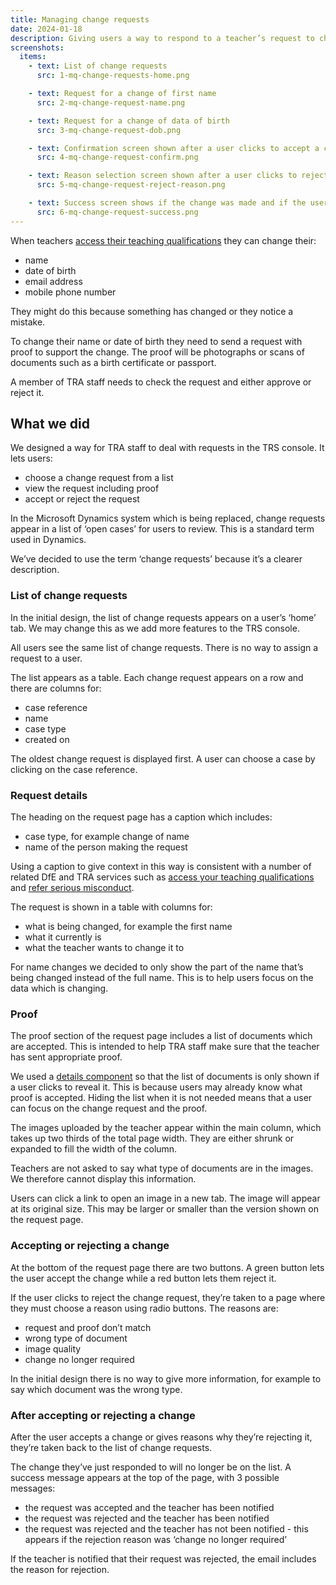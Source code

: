 ```yaml
---
title: Managing change requests
date: 2024-01-18
description: Giving users a way to respond to a teacher’s request to change their name or date of birth in the database.
screenshots:
  items:
    - text: List of change requests
      src: 1-mq-change-requests-home.png

    - text: Request for a change of first name
      src: 2-mq-change-request-name.png

    - text: Request for a change of data of birth
      src: 3-mq-change-request-dob.png

    - text: Confirmation screen shown after a user clicks to accept a change
      src: 4-mq-change-request-confirm.png

    - text: Reason selection screen shown after a user clicks to reject a change
      src: 5-mq-change-request-reject-reason.png

    - text: Success screen shows if the change was made and if the user was notified
      src: 6-mq-change-request-success.png
---
```


When teachers [access their teaching qualifications](/qualifications-service) they can change their:

- name
- date of birth
- email address
- mobile phone number

They might do this because something has changed or they notice a mistake.

To change their name or date of birth they need to send a request with proof to support the change. The proof will be photographs or scans of documents such as a birth certificate or passport.

A member of TRA staff needs to check the request and either approve or reject it.

## What we did

We designed a way for TRA staff to deal with requests in the TRS console. It lets users:

- choose a change request from a list
- view the request including proof
- accept or reject the request

In the Microsoft Dynamics system which is being replaced, change requests appear in a list of ‘open cases’ for users to review. This is a standard term used in Dynamics.

We’ve decided to use the term ‘change requests’ because it’s a clearer description.

### List of change requests

In the initial design, the list of change requests appears on a user’s ‘home’ tab. We may change this as we add more features to the TRS console.

All users see the same list of change requests. There is no way to assign a request to a user.

The list appears as a table. Each change request appears on a row and there are columns for:

- case reference
- name
- case type
- created on

The oldest change request is displayed first. A user can choose a case by clicking on the case reference.

### Request details

The heading on the request page has a caption which includes:

- case type, for example change of name
- name of the person making the request

Using a caption to give context in this way is consistent with a number of related DfE and TRA services such as [access your teaching qualifications](/qualifications-service/qualification-service/) and [refer serious misconduct](https://tra-digital-design-history.herokuapp.com/refer-serious-misconduct-by-a-teacher-in-england/).

The request is shown in a table with columns for:

- what is being changed, for example the first name
- what it currently is
- what the teacher wants to change it to

For name changes we decided to only show the part of the name that’s being changed instead of the full name. This is to help users focus on the data which is changing.

### Proof

The proof section of the request page includes a list of documents which are accepted. This is intended to help TRA staff make sure that the teacher has sent appropriate proof.

We used a [details component](https://design-system.service.gov.uk/components/details/) so that the list of documents is only shown if a user clicks to reveal it. This is because users may already know what proof is accepted. Hiding the list when it is not needed means that a user can focus on the change request and the proof.

The images uploaded by the teacher appear within the main column, which takes up two thirds of the total page width. They are either shrunk or expanded to fill the width of the column.

Teachers are not asked to say what type of documents are in the images. We therefore cannot display this information.

Users can click a link to open an image in a new tab. The image will appear at its original size. This may be larger or smaller than the version shown on the request page.

### Accepting or rejecting a change

At the bottom of the request page there are two buttons. A green button lets the user accept the change while a red button lets them reject it.

If the user clicks to reject the change request, they’re taken to a page where they must choose a reason using radio buttons. The reasons are:

- request and proof don’t match
- wrong type of document
- image quality
- change no longer required

In the initial design there is no way to give more information, for example to say which document was the wrong type.

### After accepting or rejecting a change

After the user accepts a change or gives reasons why they’re rejecting it, they’re taken back to the list of change requests.

The change they’ve just responded to will no longer be on the list. A success message appears at the top of the page, with 3 possible messages:

- the request was accepted and the teacher has been notified
- the request was rejected and the teacher has been notified
- the request was rejected and the teacher has not been notified - this appears if the rejection reason was ‘change no longer required’

If the teacher is notified that their request was rejected, the email includes the reason for rejection.
